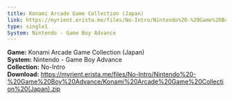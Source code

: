 ```yaml
---
title: Konami Arcade Game Collection (Japan)
link: https://myrient.erista.me/files/No-Intro/Nintendo%20-%20Game%20Boy%20Advance/Konami%20Arcade%20Game%20Collection%20(Japan).zip
type: single1
System: Nintendo - Game Boy Advance
---
```

<b>Game:</b> Konami Arcade Game Collection (Japan)<br>
<b>System:</b> Nintendo - Game Boy Advance<br>
<b>Collection:</b> No-Intro<br>
<b>Download:</b> https://myrient.erista.me/files/No-Intro/Nintendo%20-%20Game%20Boy%20Advance/Konami%20Arcade%20Game%20Collection%20(Japan).zip